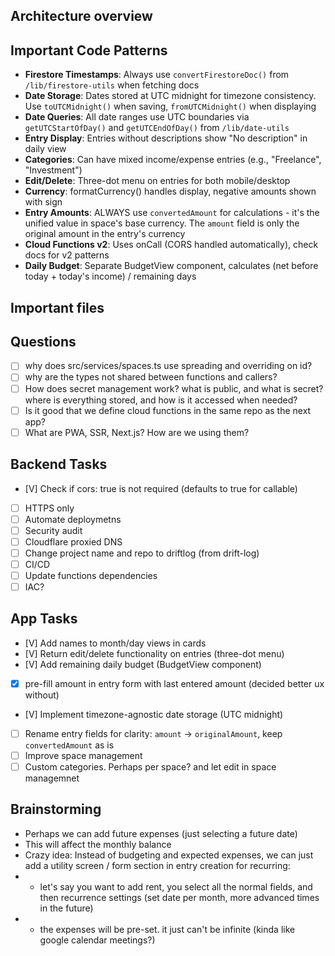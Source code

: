 ## Architecture overview

## Important Code Patterns
- **Firestore Timestamps**: Always use `convertFirestoreDoc()` from `/lib/firestore-utils` when fetching docs
- **Date Storage**: Dates stored at UTC midnight for timezone consistency. Use `toUTCMidnight()` when saving, `fromUTCMidnight()` when displaying
- **Date Queries**: All date ranges use UTC boundaries via `getUTCStartOfDay()` and `getUTCEndOfDay()` from `/lib/date-utils`
- **Entry Display**: Entries without descriptions show "No description" in daily view
- **Categories**: Can have mixed income/expense entries (e.g., "Freelance", "Investment")
- **Edit/Delete**: Three-dot menu on entries for both mobile/desktop
- **Currency**: formatCurrency() handles display, negative amounts shown with sign
- **Entry Amounts**: ALWAYS use `convertedAmount` for calculations - it's the unified value in space's base currency. The `amount` field is only the original amount in the entry's currency
- **Cloud Functions v2**: Uses onCall (CORS handled automatically), check docs for v2 patterns
- **Daily Budget**: Separate BudgetView component, calculates (net before today + today's income) / remaining days

## Important files
## Questions
- [ ] why does src/services/spaces.ts use spreading and overriding on id?
- [ ] why are the types not shared between functions and callers?
- [ ] How does secret management work? what is public, and what is secret? where is everything stored, and how is it accessed when needed?
- [ ] Is it good that we define cloud functions in the same repo as the next app?
- [ ] What are PWA, SSR, Next.js? How are we using them?

## Backend Tasks
- [V] Check if cors: true is not required (defaults to true for callable)
- [ ] HTTPS only
- [ ] Automate deploymetns
- [ ] Security audit
- [ ] Cloudflare proxied DNS
- [ ] Change project name and repo to driftlog (from drift-log)
- [ ] CI/CD
- [ ] Update functions dependencies
- [ ] IAC?

## App Tasks
- [V] Add names to month/day views in cards
- [V] Return edit/delete functionality on entries (three-dot menu)
- [V] Add remaining daily budget (BudgetView component)
- [X] pre-fill amount in entry form with last entered amount (decided better ux without)
- [V] Implement timezone-agnostic date storage (UTC midnight)
- [ ] Rename entry fields for clarity: `amount` -> `originalAmount`, keep `convertedAmount` as is
- [ ] Improve space management
- [ ] Custom categories. Perhaps per space? and let edit in space managemnet

## Brainstorming
- Perhaps we can add future expenses (just selecting a future date)
- This will affect the monthly balance
- Crazy idea: Instead of budgeting and expected expenses, we can just add a utility screen / form section in entry creation for recurring:
- - let's say you want to add rent, you select all the normal fields, and then recurrence settings (set date per month, more advanced times in the future)
- - the expenses will be pre-set. it just can't be infinite (kinda like google calendar meetings?)